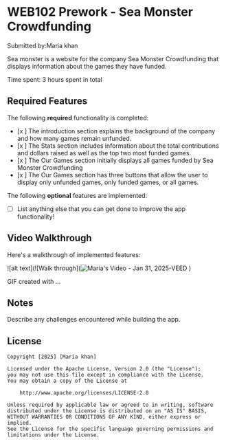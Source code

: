 # WEB102 Prework - Sea Monster Crowdfunding

Submitted by:Maria khan

Sea monster is a website for the company Sea Monster Crowdfunding that displays information about the games they have funded.

Time spent: 3 hours spent in total

## Required Features

The following **required** functionality is completed:

* [x ] The introduction section explains the background of the company and how many games remain unfunded.
* [x ] The Stats section includes information about the total contributions and dollars raised as well as the top two most funded games.
* [x ] The Our Games section initially displays all games funded by Sea Monster Crowdfunding
* [x ] The Our Games section has three buttons that allow the user to display only unfunded games, only funded games, or all games.

The following **optional** features are implemented:

* [ ] List anything else that you can get done to improve the app functionality!

## Video Walkthrough

Here's a walkthrough of implemented features:

![alt text](![Walk through](![Maria's Video - Jan 31, 2025-VEED](https://github.com/user-attachments/assets/02eaf06c-9985-4674-9412-9a60afdacf8d)
)

GIF created with ...  
<!-- Recommended tools:
[Kap](https://getkap.co/) for macOS
[ScreenToGif](https://www.screentogif.com/) for Windows
[peek](https://github.com/phw/peek) for Linux. -->

## Notes

Describe any challenges encountered while building the app.

## License

    Copyright [2025] [Maria khan]

    Licensed under the Apache License, Version 2.0 (the "License");
    you may not use this file except in compliance with the License.
    You may obtain a copy of the License at

        http://www.apache.org/licenses/LICENSE-2.0

    Unless required by applicable law or agreed to in writing, software
    distributed under the License is distributed on an "AS IS" BASIS,
    WITHOUT WARRANTIES OR CONDITIONS OF ANY KIND, either express or implied.
    See the License for the specific language governing permissions and
    limitations under the License.
